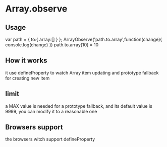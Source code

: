 # Array.observe

## Usage

var path = {
    to:{
        array:[]
    }
};
ArrayObserve('path.to.array',function(change){
    console.log(change)
})
path.to.array[10] = 10

## How it works
it use defineProperty to watch Array item updating and prototype fallback for creating new item

## limit
a MAX value is needed for a prototype fallback, and its default value is 9999, you can modify it to a reasonable one

## Browsers support

the browsers witch support defineProperty



